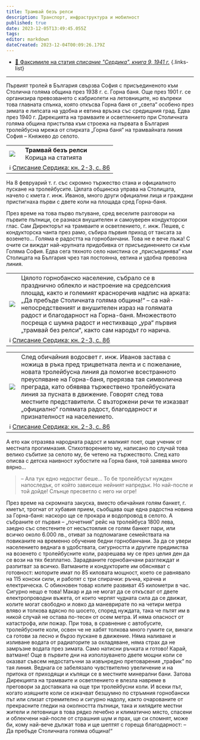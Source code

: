 ```yaml
---
title: Трамвай безъ релси
description: Транспорт, инфраструктура и мобилност
published: true
date: 2023-12-05T13:49:45.055Z
tags: 
editor: markdown
dateCreated: 2023-12-04T00:09:26.179Z
---
```


- [:page_facing_up: Факсимиле на статия *списание "Сердика", книга 9, 1941 г.*](/bg/literature/spisanie-serdika-1941#%D0%BA%D0%BD-2-3-%D1%81-86-%D1%82%D1%80%D0%B0%D0%BC%D0%B2%D0%B0%D0%B9-%D0%B1%D0%B5%D0%B7%D1%8A-%D1%80%D0%B5%D0%BB%D1%81%D0%B8)
{.links-list}
---

Първият тролей в България свързва София с присъединеното към Столична голяма община през 1938 г. с. Горна баня. Още през 1901 г. се организира превозването с кабриолети на летовниците, но въпреки това главната спънка, която откъсва Горна баня от „света“ особено през зимата е липсата на удобна и евтина връзка със средищния град. Едва през 1940 г. Дирекцията на трамваите и осветлението при Столичната голяма община пристъпва към строежа на първата в България тролейбусна мрежа от спирката „Горна баня“ на трамвайната линия София – Княжево до селото.

<!--следващ пост--> 
<div class="table-responsive"><table style="width:100%"><tr>
<td><img src="https://drive.google.com/uc?id=1PDZXcR8btUhwyYxjhosRKxq5rYRf1S7E"></td>
<td> <b>Трамвай безъ релси</b><br> Корица на статията</td></tr>
  <td colspan=2 >ℹ <a href="/bg/literature/spisanie-serdika-1941#%D0%BA%D0%BD-2-3-%D1%81-86-%D1%82%D1%80%D0%B0%D0%BC%D0%B2%D0%B0%D0%B9-%D0%B1%D0%B5%D0%B7%D1%8A-%D1%80%D0%B5%D0%BB%D1%81%D0%B8">Списание Сердика: кн. 2-3, с. 86</a></td></table></div>
  

На 8 февруарий т. г. със скромно тържество стана и официалното пускане на тролейбусите. Цялата общинска управа на Столицата, начело с кмета г. инж. Иванов, много други официални лица и граждани пристигнаха първи с двете коли на площада сред Горна-баня.

През време на това първо пътуване, сред веселите разговори на първите пътници, се разнася внушителен и самоуверен кондукторски глас. Сам Директорът на трамваите и осветлението, г. инж. Пешев, с кондукторска чанта през рамо, събира първия приход от таксата за возенето...
Голяма е радостта на горнобанчани. Това не е вече лъжа! С очите си виждат най-крупната придобивка от присъединението си към Голяма София. Едва сега тяхното село наистина се „присъединява“ към Столицата на България чрез тая постоянна, евтина и удобна превозна линия. 


<!--следващ пост--> 
<div class="table-responsive"><table style="width:100%"><tr>
<td><img src="https://drive.google.com/uc?id=1RWXIILemox2UuNDSpN7SUm_Dkm83hiVU"></td>
<td>Цялото горнобанско население, събрало се в празднично облекло и настроение на средселския площад, както и големият красноречив надпис на арката: „Да пребъде Столичната голяма община!“ – са най-непосредственият и внушителен израз на голямата радост и благодарност на Горна-баня. Множеството посреща с шумна радост и нестихващо „ура“ първия „трамвай без релси“, както сам народът го нарича. </td></tr>
  <td colspan=2 >ℹ <a href="/bg/literature/spisanie-serdika-1941#%D0%BA%D0%BD-2-3-%D1%81-86-%D1%82%D1%80%D0%B0%D0%BC%D0%B2%D0%B0%D0%B9-%D0%B1%D0%B5%D0%B7%D1%8A-%D1%80%D0%B5%D0%BB%D1%81%D0%B8">Списание Сердика: кн. 2-3, с. 86</a></td></table></div>
  
  




<!--следващ пост--> 
<div class="table-responsive"><table style="width:100%"><tr>
<td><img src="https://drive.google.com/uc?id=1MKB32Vj67d_W7sxafTJEtfW_gJqo4idS"></td>
<td> След обичайния водосвет г. инж. Иванов застава с ножица в ръка пред трицветната лента и с пожелание, новата тролейбусна линия да помогне всестранното преуспяване на Горна-баня, прерязва тая символична преграда, като обявява тържествено тролейбусната линия за пусната в движение. Говорят след това местните представители. С възторжени речи те изказват „официално“ голямата радост, благодарност и признателност на населението.</td></tr>
  <td colspan=2 >ℹ <a href="/bg/literature/spisanie-serdika-1941#%D0%BA%D0%BD-2-3-%D1%81-86-%D1%82%D1%80%D0%B0%D0%BC%D0%B2%D0%B0%D0%B9-%D0%B1%D0%B5%D0%B7%D1%8A-%D1%80%D0%B5%D0%BB%D1%81%D0%B8">Списание Сердика: кн. 2-3, с. 86</a></td></table></div>
  
  
  
А ето как отразява народната радост и малкият поет, още ученик от местната прогимназия. Стихотворението му, написано по случай това велико събитие за селото му, бе четено на тържеството. След като описва с детска наивност хубостите на Горна баня, той заявява много вярно...

> – Ала тук едно недостиг беше...
> То бе тролейбусът нужден напоследък,
> от който зависеше нейният напредък.
> Но най-после и той дойде!
> Слънце пресветло с него ни огре!

През време на скромната закуска, вместо обичайния голям банкет, г. кметът, трогнат от хубавия прием, съобщава още една радостна новина за Горна-баня: наскоро ще се прокара и водопровод в селото.
А събраните от първия – „почетния“ рейс на тролейбуса 1800 лева, заедно със спестените от несъстоялия се голям банкет пари, или всичко около 6.000 лв., отиват за подпомагане семействата на повиканите на временно обучение бедни горнобанчани.
За да се увери населението веднага в удобствата, сигурността и другите предимства на возенето с тролейбусните коли, разрешава му се през целия ден да се вози на тях безплатно.
Зарадваните горнобанчани разглеждат и разпитват за всичко. Ватманите и кондукторите им обясняват с готовност: моторите имат по 85 киловата мощност, което се равнявало на 115 конски сили, и работят с три спирачки: ръчна, крачна и електрическа. С обикновен товар колите развиват 45 километри в час. Сигурно нещо е това! Макар и да не могат да се откъсват от двете електропроводни въжета, от които черпят чудната сила да се движат, колите могат свободно и ловко да маневрирате по на четири метра вляво и толкова вдясно по шосето, според нуждата, така че пътят им в никой случай не остава по-тесен от осем метра. И няма опасност от катастрофа, или пожар. При това, в сравнение с автобусите, тролейбусните коли, освен че не хабят толкова много гумите си, винаги са готови за лесно и бързо пускане в движение. Няма наливане и изливане водата от радиаторите за охладяване, няма страх да не замръзне водата през зимата. Само натисни ръчката и готово! Карай, ватмане!
Още в първите дни на използуването двете мощни коли се оказват съвсем недостатъчни за извънредно претоварения „трафик“ по тая линия. Веднага се забелязало чувствително увеличение и на притока от приходящи и къпящи се в местните минерални бани. Затова Дирекцията на трамваите и осветлението е влезла навреме в преговори за доставката на още три тролейбусни коли.
И всеки път, когато изящните коли се изкачват безшумно по стръмния горнобански път или слизат стремително и сигурно надолу, както очарованите от прекрасните гледки на околността пътници, така и хилядите местни жители и летовници в това рядко лечебно и климатично място, спасени и облекчени най-после от страшния шум и прах, ще си спомнят, може би, кому най-вече дължат това и ще шептят с гореща благодарност:
– Да пребъде Столичната голяма община!“
